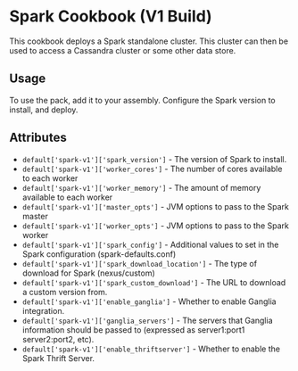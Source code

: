 Spark Cookbook (V1 Build)
=========================

This cookbook deploys a Spark standalone cluster.  This cluster can then
be used to access a Cassandra cluster or some other data store.

Usage
-----

To use the pack, add it to your assembly.  Configure the Spark version
to install, and deploy.

Attributes
----------

* `default['spark-v1']['spark_version']` - The version of Spark to install.
* `default['spark-v1']['worker_cores']` - The number of cores available to each worker
* `default['spark-v1']['worker_memory']` - The amount of memory available to each worker
* `default['spark-v1']['master_opts']` - JVM options to pass to the Spark master
* `default['spark-v1']['worker_opts']` - JVM options to pass to the Spark worker
* `default['spark-v1']['spark_config']` - Additional values to set in the Spark configuration (spark-defaults.conf)
* `default['spark-v1']['spark_download_location']` - The type of download for Spark (nexus/custom)
* `default['spark-v1']['spark_custom_download']` - The URL to download a custom version from.
* `default['spark-v1']['enable_ganglia']` - Whether to enable Ganglia integration.
* `default['spark-v1']['ganglia_servers']` - The servers that Ganglia information should be passed to (expressed as server1:port1 server2:port2, etc).
* `default['spark-v1']['enable_thriftserver']` - Whether to enable the Spark Thrift Server.
